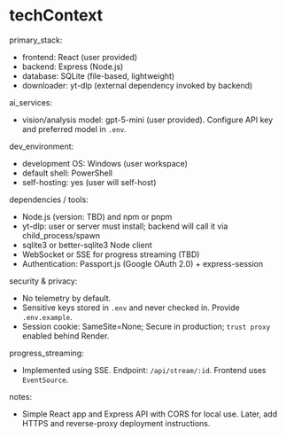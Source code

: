 # techContext

primary_stack:
- frontend: React (user provided)
- backend: Express (Node.js)
- database: SQLite (file-based, lightweight)
- downloader: yt-dlp (external dependency invoked by backend)

ai_services:
- vision/analysis model: gpt-5-mini (user provided). Configure API key and preferred model in `.env`.

dev_environment:
- development OS: Windows (user workspace)
- default shell: PowerShell
- self-hosting: yes (user will self-host)

dependencies / tools:
- Node.js (version: TBD) and npm or pnpm
- yt-dlp: user or server must install; backend will call it via child_process/spawn
- sqlite3 or better-sqlite3 Node client
- WebSocket or SSE for progress streaming (TBD)
 - Authentication: Passport.js (Google OAuth 2.0) + express-session

security & privacy:
- No telemetry by default.
- Sensitive keys stored in `.env` and never checked in. Provide `.env.example`.
 - Session cookie: SameSite=None; Secure in production; `trust proxy` enabled behind Render.

progress_streaming:
- Implemented using SSE. Endpoint: `/api/stream/:id`. Frontend uses `EventSource`.

notes:
- Simple React app and Express API with CORS for local use. Later, add HTTPS and reverse-proxy deployment instructions.
